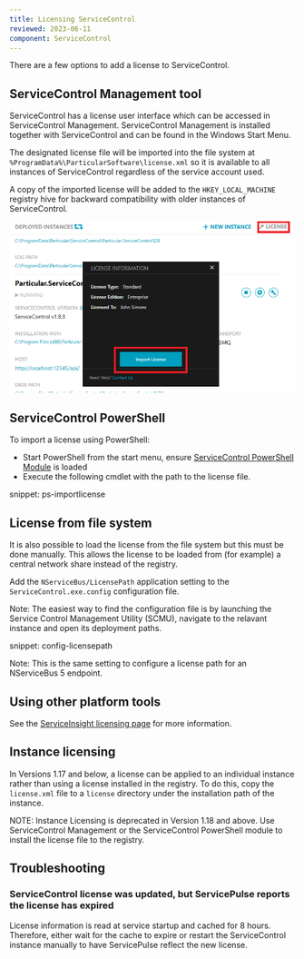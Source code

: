 ```yaml
---
title: Licensing ServiceControl
reviewed: 2023-06-11
component: ServiceControl
---
```


There are a few options to add a license to ServiceControl.

## ServiceControl Management tool

ServiceControl has a license user interface which can be accessed in ServiceControl Management. ServiceControl Management is installed together with ServiceControl and can be found in the Windows Start Menu.

The designated license file will be imported into the file system at `%ProgramData%\ParticularSoftware\license.xml` so it is available to all instances of ServiceControl regardless of the service account used.

A copy of the imported license will be added to the `HKEY_LOCAL_MACHINE` registry hive for backward compatibility with older instances of ServiceControl.

![](managementutil-addlicense.png 'width=500')


## ServiceControl PowerShell

To import a license using PowerShell:

 * Start PowerShell from the start menu, ensure [ServiceControl PowerShell Module](/servicecontrol/powershell.md) is loaded
 * Execute the following cmdlet with the path to the license file.

snippet: ps-importlicense

## License from file system

It is also possible to load the license from the file system but this must be done manually. This allows the license to be loaded from (for example) a central network share instead of the registry.

Add the `NServiceBus/LicensePath` application setting to the `ServiceControl.exe.config` configuration file.

Note: The easiest way to find the configuration file is by launching the Service Control Management Utility (SCMU), navigate to the relavant instance and open its deployment paths.

snippet: config-licensepath

Note: This is the same setting to configure a license path for an NServiceBus 5 endpoint.


## Using other platform tools

See the [ServiceInsight licensing page](/serviceinsight/license.md) for more information.

## Instance licensing

In Versions 1.17 and below, a license can be applied to an individual instance rather than using a license installed in the registry. To do this, copy the `license.xml` file to a `license` directory under the installation path of the instance.

NOTE: Instance Licensing is deprecated in Version 1.18 and above. Use ServiceControl Management or the ServiceControl PowerShell module to install the license file to the registry.

## Troubleshooting

### ServiceControl license was updated, but ServicePulse reports the license has expired

License information is read at service startup and cached for 8 hours. Therefore, either wait for the cache to expire or restart the ServiceControl instance manually to have ServicePulse reflect the new license.
